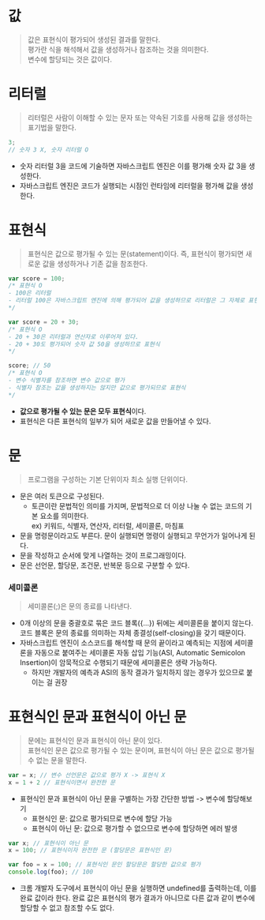 # 값
> 값은 표현식이 평가되어 생성된 결과를 말한다.   
평가란 식을 해석해서 값을 생성하거나 참조하는 것을 의미한다.   
변수에 할당되는 것은 값이다.
# 리터럴
> 리터럴은 사람이 이해할 수 있는 문자 또는 약속된 기호를 사용해 값을 생성하는 표기법을 말한다.
```javascript
3;
// 숫자 3 X, 숫자 리터럴 O
```
* 숫자 리터럴 3을 코드에 기술하면 자바스크립트 엔진은 이를 평가해 숫자 값 3을 생성한다.
* 자바스크립트 엔진은 코드가 실행되는 시점인 런타임에 리터럴을 평가해 값을 생성한다.
# 표현식
> 표현식은 값으로 평가될 수 있는 문(statement)이다. 즉, 표현식이 평가되면 새로운 값을 생성하거나 기존 값을 참조한다.
```javascript
var score = 100;
/* 표현식 O
- 100은 리터럴
- 리터럴 100은 자바스크립트 엔진에 의해 평가되어 값을 생성하므로 리터럴은 그 자체로 표현식
*/

var score = 20 + 30;
/* 표현식 O
- 20 + 30은 리터럴과 연산자로 이루어져 있다.
- 20 + 30도 평가되어 숫자 값 50을 생성하므로 표현식
*/

score; // 50
/* 표현식 O
- 변수 식별자를 참조하면 변수 값으로 평가
- 식별자 참조는 값을 생성하지는 않지만 값으로 평가되므로 표현식
*/
```
* **값으로 평가될 수 있는 문은 모두 표현식**이다.
* 표현식은 다른 표현식의 일부가 되어 새로운 값을 만들어낼 수 있다.
# 문
> 프로그램을 구성하는 기본 단위이자 최소 실행 단위이다.
* 문은 여러 토큰으로 구성된다.
  * 토큰이란 문법적인 의미를 가지며, 문법적으로 더 이상 나눌 수 없는 코드의 기본 요소를 의미한다.    
ex) 키워드, 식별자, 연산자, 리터럴, 세미콜론, 마침표
* 문을 명령문이라고도 부른다. 문이 실행되면 명령이 실행되고 무언가가 일어나게 된다.
* 문을 작성하고 순서에 맞게 나열하는 것이 프로그래밍이다.
* 문은 선언문, 할당문, 조건문, 반복문 등으로 구분할 수 있다.
### 세미콜론
> 세미콜론(;)은 문의 종료를 나타낸다.
* 0개 이상의 문을 중괄호로 묶은 코드 블록({...}) 뒤에는 세미콜론을 붙이지 않는다. 코드 블록은 문의 종료를 의미하는 자체 종결성(self-closing)을 갖기 때문이다.
* 자바스크립트 엔진이 소스코드를 해석할 때 문의 끝이라고 예측되는 지점에 세미콜론을 자동으로 붙여주는 세미콜론  자동 삽입 기능(ASI, Automatic Semicolon Insertion)이 암묵적으로 수행되기 때문에 세미콜론은 생략 가능하다.
    * 하지만 개발자의 예측과 ASI의 동작 결과가 일치하지 않는 경우가 있으므로 붙이는 걸 권장
# 표현식인 문과 표현식이 아닌 문
> 문에는 표현식인 문과 표현식이 아닌 문이 있다.   
표현식인 문은 값으로 평가될 수 있는 문이며, 표현식이 아닌 문은 값으로 평가될 수 없는 문을 말한다.
```javascript
var = x; // 변수 선언문은 값으로 평가 X -> 표현식 X
x = 1 + 2 // 표현식이면서 완전한 문
```
* 표현식인 문과 표현식이 아닌 문을 구별하는 가장 간단한 방법 -> 변수에 할당해보기
    * 표현식인 문: 값으로 평가되므로 변수에 할당 가능
    * 표현식이 아닌 문: 값으로 평가할 수 없으므로 변수에 할당하면 에러 발생
```javascript
var x; // 표현식이 아닌 문
x = 100; // 표현식이자 완전한 문 (할당문은 표현식인 문)

var foo = x = 100; // 표현식인 문인 할당문은 할당한 값으로 평가
console.log(foo); // 100
```
* 크롬 개발자 도구에서 표현식이 아닌 문을 실행하면 undefined를 출력하는데, 이를 완료 값이라 한다. 완료 값은 표현식의 평가 결과가 아니므로 다른 값과 같이 변수에 할당할 수 없고 참조할 수도 없다.
